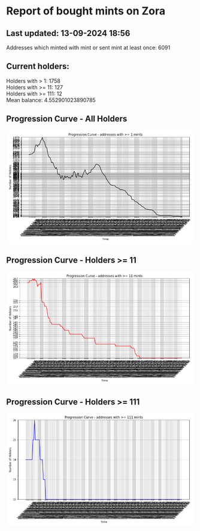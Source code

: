 # Report of bought mints on Zora
## Last updated: 13-09-2024 18:56
Addresses which minted with mint or sent mint at least once: 6091

## Current holders:
Holders with > 1: 1758  
Holders with >= 11: 127  
Holders with >= 111: 12  
Mean balance: 4.552901023890785  

## Progression Curve - All Holders
![addresses with >= 1 mint](progression_curve_all.png)
## Progression Curve - Holders >= 11
![addresses with >= 11 mints](progression_curve_gt_11.png)
## Progression Curve - Holders >= 111
![addresses with >= 111 mints](progression_curve_gt_111.png)
